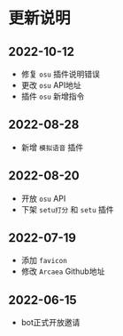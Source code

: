 # 更新说明

## 2022-10-12

- 修复 `osu` 插件说明错误
- 更改 `osu` API地址
- 插件 `osu` 新增指令

## 2022-08-28

- 新增 `模拟语音` 插件

## 2022-08-20

- 开放 `osu` API
- 下架 `setu打分` 和 `setu` 插件

## 2022-07-19

- 添加 `favicon`
- 修改 `Arcaea` Github地址

## 2022-06-15

- bot正式开放邀请